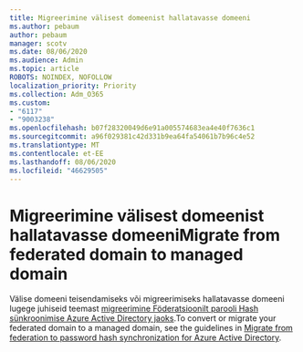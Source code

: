 ```yaml
---
title: Migreerimine välisest domeenist hallatavasse domeeni
ms.author: pebaum
author: pebaum
manager: scotv
ms.date: 08/06/2020
ms.audience: Admin
ms.topic: article
ROBOTS: NOINDEX, NOFOLLOW
localization_priority: Priority
ms.collection: Adm_O365
ms.custom:
- "6117"
- "9003238"
ms.openlocfilehash: b07f28320049d6e91a005574683ea4e40f7636c1
ms.sourcegitcommit: a96f029381c42d331b9ea64fa54061b7b96c4e52
ms.translationtype: MT
ms.contentlocale: et-EE
ms.lasthandoff: 08/06/2020
ms.locfileid: "46629505"
---
```

# <a name="migrate-from-federated-domain-to-managed-domain"></a><span data-ttu-id="a4233-102">Migreerimine välisest domeenist hallatavasse domeeni</span><span class="sxs-lookup"><span data-stu-id="a4233-102">Migrate from federated domain to managed domain</span></span>

<span data-ttu-id="a4233-103">Välise domeeni teisendamiseks või migreerimiseks hallatavasse domeeni lugege juhiseid teemast [migreerimine Föderatsioonilt parooli Hash sünkroonimise Azure Active Directory jaoks](https://docs.microsoft.com/azure/active-directory/hybrid/plan-migrate-adfs-password-hash-sync).</span><span class="sxs-lookup"><span data-stu-id="a4233-103">To convert or migrate your federated domain to a managed domain, see the guidelines in [Migrate from federation to password hash synchronization for Azure Active Directory](https://docs.microsoft.com/azure/active-directory/hybrid/plan-migrate-adfs-password-hash-sync).</span></span>